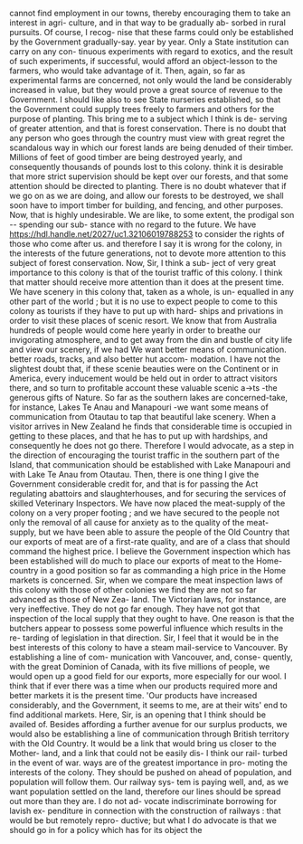 cannot find employment in our towns, thereby encouraging them to take an interest in agri- culture, and in that way to be gradually ab- sorbed in rural pursuits. Of course, I recog- nise that these farms could only be established by the Government gradually-say. year by year. Only a State institution can carry on any con- tinuous experiments with regard to exotics, and the result of such experiments, if successful, would afford an object-lesson to the farmers, who would take advantage of it. Then, again, so far as experimental farms are concerned, not only would the land be considerably increased in value, but they would prove a great source of revenue to the Government. I should like also to see State nurseries established, so that the Government could supply trees freely to farmers and others for the purpose of planting. This bring me to a subject which I think is de- serving of greater attention, and that is forest conservation. There is no doubt that any person who goes through the country must view with great regret the scandalous way in which our forest lands are being denuded of their timber. Millions of feet of good timber are being destroyed yearly, and consequently thousands of pounds lost to this colony. think it is desirable that more strict supervision should be kept over our forests, and that some attention should be directed to planting. There is no doubt whatever that if we go on as we are doing, and allow our forests to be destroyed, we shall soon have to import timber for building, and fencing, and other purposes. Now, that is highly undesirable. We are like, to some extent, the prodigal son -- spending our sub- stance with no regard to the future. We have https://hdl.handle.net/2027/uc1.32106019788253 to consider the rights of those who come after us. and therefore I say it is wrong for the colony, in the interests of the future generations, not to devote more attention to this subject of forest conservation. Now, Sir, I think a sub- ject of very great importance to this colony is that of the tourist traffic of this colony. I think that matter should receive more attention than it does at the present time. We have scenery in this colony that, taken as a whole, is un- equalled in any other part of the world ; but it is no use to expect people to come to this colony as tourists if they have to put up with hard- ships and privations in order to visit these places of scenic resort. We know that from Australia hundreds of people would come here yearly in order to breathe our invigorating atmosphere, and to get away from the din and bustle of city life and view our scenery, if we had We want better means of communication. better roads, tracks, and also better hut accom- modation. I have not the slightest doubt that, if these scenie beauties were on the Continent or in America, every inducement would be held out in order to attract visitors there, and so turn to profitable account these valuable scenic a->ts -the generous gifts of Nature. So far as the southern lakes are concerned-take, for instance, Lakes Te Anau and Manapouri -we want some means of communication from Otautau to tap that beautiful lake scenery. When a visitor arrives in New Zealand he finds that considerable time is occupied in getting to these places, and that he has to put up with hardships, and consequently he does not go there. Therefore I would advocate, as a step in the direction of encouraging the tourist traffic in the southern part of the Island, that communication should be established with Lake Manapouri and with Lake Te Anau from Otautau. Then, there is one thing I give the Government considerable credit for, and that is for passing the Act regulating abattoirs and slaughterhouses, and for securing the services of skilled Veterinary Inspectors. We have now placed the meat-supply of the colony on a very proper footing ; and we have secured to the people not only the removal of all cause for anxiety as to the quality of the meat- supply, but we have been able to assure the people of the Old Country that our exports of meat are of a first-rate quality, and are of a class that should command the highest price. I believe the Government inspection which has been established will do much to place our exports of meat to the Home-country in a good position so far as commanding a high price in the Home markets is concerned. Sir, when we compare the meat inspection laws of this colony with those of other colonies we find they are not so far advanced as those of New Zea- land. The Victorian laws, for instance, are very ineffective. They do not go far enough. They have not got that inspection of the local supply that they ought to have. One reason is that the butchers appear to possess some powerful influence which results in the re- tarding of legislation in that direction. Sir, I feel that it would be in the best interests of this colony to have a steam mail-service to Vancouver. By establishing a line of com- munication with Vancouver, and, conse- quently, with the great Dominion of Canada, with its five millions of people, we would open up a good field for our exports, more especially for our wool. I think that if ever there was a time when our products required more and better markets it is the present time. 'Our products have increased considerably, and the Government, it seems to me, are at their wits' end to find additional markets. Here, Sir, is an opening that I think should be availed of. Besides affording a further avenue for our surplus products, we would also be establishing a line of communication through British territory with the Old Country. It would be a link that would bring us closer to the Mother- land, and a link that could not be easily dis- I think our rail- turbed in the event of war. ways are of the greatest importance in pro- moting the interests of the colony. They should be pushed on ahead of population, and population will follow them. Our railway sys- tem is paying well, and, as we want population settled on the land, therefore our lines should be spread out more than they are. I do not ad- vocate indiscriminate borrowing for lavish ex- penditure in connection with the construction of railways : that would be but remotely repro- ductive; but what I do advocate is that we should go in for a policy which has for its object the 